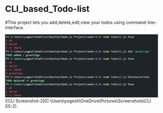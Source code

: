 # CLI_based_Todo-list

#This project lets you add,delete,edit,view your todos using command-line-interface.

![CLI Screenshot-1](https://github.com/Void-Coder01/CLI_based_Todo-list/blob/main/Screenshot%202024-09-28%20135530.png)
![CLI Screenshot-2](C:\Users\yogesh\OneDrive\Pictures\Screenshots\CLI SS-2).
